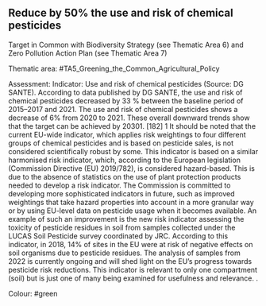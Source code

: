 ## Reduce by 50% the use and risk of chemical pesticides
Target in Common with Biodiversity Strategy (see Thematic Area 6) and Zero Pollution Action Plan (see Thematic Area 7)

Thematic area: #TA5_Greening_the_Common_Agricultural_Policy

Assessment:  Indicator: Use and risk of chemical pesticides (Source: DG SANTE).
According to data published by DG SANTE, the use and risk of chemical pesticides decreased by 33 % between the baseline period of 2015–2017 and 2021. The use and risk of chemical pesticides shows a decrease of 6% from 2020 to 2021. These overall downward trends show that the target can be achieved by 20301. [182]
1 It should be noted that the current EU-wide indicator, which applies risk weightings to four different groups of chemical pesticides and is based on pesticide sales, is not considered scientifically robust by some. This indicator is based on a similar harmonised risk indicator, which, according to the European legislation (Commission Directive (EU) 2019/782), is considered hazard-based. This is due to the absence of statistics on the use of plant protection products needed to develop a risk indicator. The Commission is committed to developing more sophisticated indicators in future, such as improved weightings that take hazard properties into account in a more granular way or by using EU-level data on pesticide usage when it becomes available. An example of such an improvement is the new risk indicator assessing the toxicity of pesticide residues in soil from samples collected under the LUCAS Soil Pesticide survey coordinated by JRC. According to this indicator, in 2018, 14% of sites in the EU were at risk of negative effects on soil organisms due to pesticide residues. The analysis of samples from 2022 is currently ongoing and will shed light on the EU’s progress towards pesticide risk reductions. This indicator is relevant to only one compartment (soil) but is just one of many being examined for usefulness and relevance. .

Colour: #green
